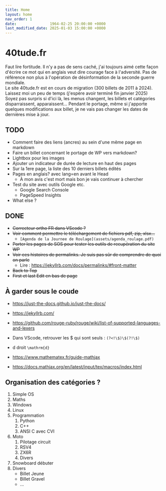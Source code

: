 ```yaml
---
title: Home
layout: home
nav_order: 1
date:               1964-02-25 20:00:00 +0000
last_modified_date: 2025-01-03 15:00:00 +0000
---
```


# 40tude.fr 
Faut lire fortitude. Il n'y a pas de sens caché, j'ai toujours aimé cette façon d'écrire ce mot qui en anglais veut dire courage face à l'adversité. Pas de référence non plus à l'opération de désinformation de la seconde guerre mondiale.  
Le site 40tude.fr est en cours de migration (300 billets de 2011 à 2024).  
Laissez moi un peu de temps (j'espère avoir terminé fin janvier 2025)  
Soyez pas surpris si d'ici là, les menus changent, les billets et catégories disparraissent, apparaissent...
Pendant le portage, même si j'apporte quelques modifications aux billet, je ne vais pas changer les dates de dernières mise à jour.  

## TODO
* Comment faire des liens (ancres) au sein d'une même page en markdown
* Faire un billet concernant le portage de WP vers markdown?
* Lightbox pour les images
* Ajouter un indicateur de durée de lecture en haut des pages
* Sur la 1ere page, la liste des 10 derniers billets édités
* Pages en anglais? avec lang=en avant le Head
    * À mon avis c'est mort mais bon je vais continuer à chercher
* Test du site avec outils Google etc.
    * Google Search Console
    * PageSpeed Insights
* What else ?

## DONE
* ~~Correcteur ortho FR dans VScode ?~~
* ~~Voir comment permettre le téléchargement de fichiers pdf, zip, xlsx...~~
    * `[Agenda de la Journee de Roulage](assets/agenda_roulage.pdf)`
* ~~Porter les pages de SOS pour tester les outils de recupération du site WP~~
* ~~Voir ces histoires de permalinks. Je suis pas sûr de comprendre de quoi on parle~~
    * Lire : <https://jekyllrb.com/docs/permalinks/#front-matter>
* ~~Back to Top~~
* ~~First et last Edit en bas de page~~

## À garder sous le coude
* <https://just-the-docs.github.io/just-the-docs/>
* <https://jekyllrb.com/>
* <https://github.com/rouge-ruby/rouge/wiki/list-of-supported-languages-and-lexers>

* Dans VScode, retrouver les $ qui sont seuls : ``(?<!\$)\$(?!\$)``
* d droit ``\mathrm{d}``
* <https://www.mathematex.fr/guide-mathjax>
* <https://docs.mathjax.org/en/latest/input/tex/macros/index.html>

## Organisation des catégories ?

1. Simple OS
1. Maths
1. Windows
1. Linux
1. Programmation
    1. Python
    1. C++
    1. ANSI C avec CVI
1. Moto
    1. Pilotage circuit
    1. RSV4
    1. ZX6R
    1. Divers
1. Snowboard débuter 
1. Divers
    * Billet Jeune
    * Billet Gravel
    * ... 
